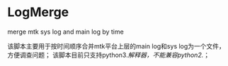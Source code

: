 # LogMerge
merge mtk sys log and main log by time

该脚本主要用于按时间顺序合并mtk平台上层的main log和sys log为一个文件，方便调查问题；
该脚本目前只支持python3.*解释器，不能兼容python2.*；
